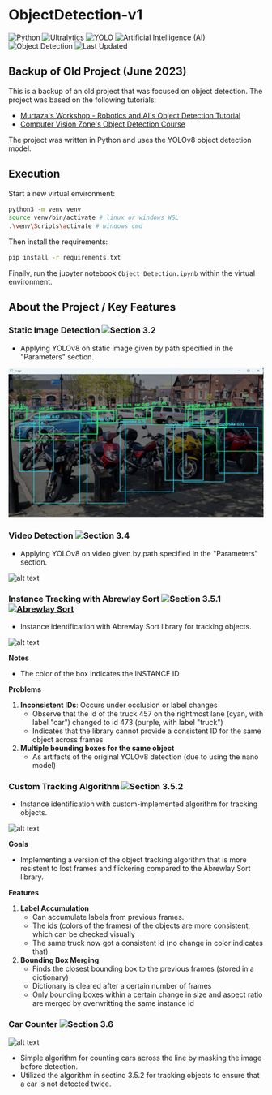 # ObjectDetection-v1
[![Python](https://img.shields.io/badge/Python-3776AB.svg?logo=python&logoColor=white)](https://www.python.org/) 
[![Ultralytics](https://img.shields.io/badge/Ultralytics-00875A.svg?logo=ultralytics&logoColor=white)](https://github.com/ultralytics) 
[![YOLO](https://img.shields.io/badge/YOLO-FF69B4.svg?logo=yolo&logoColor=white)](https://github.com/ultralytics/yolov5)
![Artificial Intelligence (AI)](https://img.shields.io/badge/Artificial%20Intelligence%20(AI)-orange.svg?logo=ai&logoColor=white)
![Object Detection](https://img.shields.io/badge/Object%20Detection-EE4C2C.svg?logo=object-detection&logoColor=white)
![Last Updated](https://img.shields.io/badge/Last%20Updated-June%202023-green.svg)

## Backup of Old Project (June 2023)

This is a backup of an old project that was focused on object detection. The project was based on the following tutorials:

- [Murtaza's Workshop - Robotics and AI's Object Detection Tutorial](https://www.youtube.com/watch?v=WgPbbWmnXJ8&ab_channel=Murtaza%27sWorkshop-RoboticsandAI)
- [Computer Vision Zone's Object Detection Course](https://www.computervision.zone/courses/object-detection-course/)

The project was written in Python and uses the YOLOv8 object detection model.

## Execution

Start a new virtual environment:
```bash
python3 -m venv venv
source venv/bin/activate # linux or windows WSL
.\venv\Scripts\activate # windows cmd
```
Then install the requirements:
```bash
pip install -r requirements.txt
```
Finally, run the jupyter notebook `Object Detection.ipynb` within the virtual environment.

## About the Project / Key Features

### **Static Image Detection** ![Section 3.2](https://img.shields.io/badge/Section%203.2-228B22.svg?logo=section&logoColor=white)
- Applying YOLOv8 on static image given by path specified in the "Parameters" section.

![alt text](/docs/image.png)

### **Video Detection** ![Section 3.4](https://img.shields.io/badge/Section%203.4-228B22.svg?logo=section&logoColor=white)
- Applying YOLOv8 on video given by path specified in the "Parameters" section.

![alt text](/docs/vid1.gif)

### **Instance Tracking with Abrewlay Sort** ![Section 3.5.1](https://img.shields.io/badge/Section%203.5.1-228B22.svg?logo=section&logoColor=white) [![Abrewlay Sort](https://img.shields.io/badge/Abrewlay%20Sort-007EC6.svg?logo=github&logoColor=white)](https://github.com/abewley/sort)
- Instance identification with Abrewlay Sort library for tracking objects.

![alt text](/docs/vid2.gif)

**Notes**
- The color of the box indicates the INSTANCE ID

**Problems**
1. **Inconsistent IDs**: Occurs under occlusion or label changes
   - Observe that the id of the truck 457 on the rightmost lane (cyan, with label "car") changed to id 473 (purple, with label "truck")
   - Indicates that the library cannot provide a consistent ID for the same object across frames
2. **Multiple bounding boxes for the same object**
   - As artifacts of the original YOLOv8 detection (due to using the nano model)

### **Custom Tracking Algorithm** ![Section 3.5.2](https://img.shields.io/badge/Section%203.5.2-228B22.svg?logo=section&logoColor=white)
- Instance identification with custom-implemented algorithm for tracking objects.

![alt text](/docs/vid3.gif)

**Goals**
- Implementing a version of the object tracking algorithm that is more resistent to lost frames and flickering compared to the Abrewlay Sort library.

**Features**
1. **Label Accumulation**
   - Can accumulate labels from previous frames.
   - The ids (colors of the frames) of the objects are more consistent, which can be checked visually
   - The same truck now got a consistent id (no change in color indicates that)
2. **Bounding Box Merging**
   - Finds the closest bounding box to the previous frames (stored in a dictionary)
   - Dictionary is cleared after a certain number of frames
   - Only bounding boxes within a certain change in size and aspect ratio are merged by overwritting the same instance id

### **Car Counter** ![Section 3.6](https://img.shields.io/badge/Section%203.6-228B22.svg?logo=section&logoColor=white)

![alt text](/docs/vid4.gif)

- Simple algorithm for counting cars across the line by masking the image before detection.
- Utilized the algorithm in sectino 3.5.2 for tracking objects to ensure that a car is not detected twice.